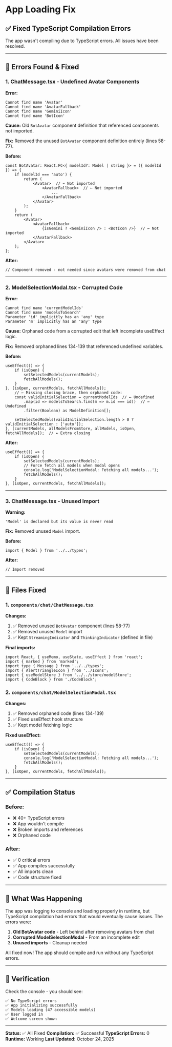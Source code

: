 # App Loading Fix

## ✅ Fixed TypeScript Compilation Errors

The app wasn't compiling due to TypeScript errors. All issues have been resolved.

---

## 🐛 Errors Found & Fixed

### **1. ChatMessage.tsx - Undefined Avatar Components**

**Error:**
```
Cannot find name 'Avatar'
Cannot find name 'AvatarFallback'
Cannot find name 'GeminiIcon'
Cannot find name 'BotIcon'
```

**Cause:**
Old `BotAvatar` component definition that referenced components not imported.

**Fix:**
Removed the unused `BotAvatar` component definition entirely (lines 58-77).

**Before:**
```tsx
const BotAvatar: React.FC<{ modelId?: Model | string }> = ({ modelId }) => {
    if (modelId === 'auto') {
        return (
            <Avatar>  // ← Not imported
                <AvatarFallback>  // ← Not imported
                    ...
                </AvatarFallback>
            </Avatar>
        );
    }
    return (
        <Avatar>
            <AvatarFallback>
                {isGemini ? <GeminiIcon /> : <BotIcon />}  // ← Not imported
            </AvatarFallback>
        </Avatar>
    );
};
```

**After:**
```tsx
// Component removed - not needed since avatars were removed from chat
```

---

### **2. ModelSelectionModal.tsx - Corrupted Code**

**Error:**
```
Cannot find name 'currentModelIds'
Cannot find name 'modelsToSearch'
Parameter 'id' implicitly has an 'any' type
Parameter 'm' implicitly has an 'any' type
```

**Cause:**
Orphaned code from a corrupted edit that left incomplete useEffect logic.

**Fix:**
Removed orphaned lines 134-139 that referenced undefined variables.

**Before:**
```tsx
useEffect(() => {
    if (isOpen) {
        setSelectedModels(currentModels);
        fetchAllModels();
    }
}, [isOpen, currentModels, fetchAllModels]);
    // ← Missing closing brace, then orphaned code:
    const validInitialSelection = currentModelIds  // ← Undefined
        .map(id => modelsToSearch.find(m => m.id === id))  // ← Undefined
        .filter(Boolean) as ModelDefinition[];
    
    setSelectedModels(validInitialSelection.length > 0 ? validInitialSelection : ['auto']);
}, [currentModels, allModelsFromStore, allModels, isOpen, fetchAllModels]);  // ← Extra closing
```

**After:**
```tsx
useEffect(() => {
    if (isOpen) {
        setSelectedModels(currentModels);
        // Force fetch all models when modal opens
        console.log('ModelSelectionModal: Fetching all models...');
        fetchAllModels();
    }
}, [isOpen, currentModels, fetchAllModels]);
```

---

### **3. ChatMessage.tsx - Unused Import**

**Warning:**
```
'Model' is declared but its value is never read
```

**Fix:**
Removed unused `Model` import.

**Before:**
```tsx
import { Model } from '../../types';
```

**After:**
```tsx
// Import removed
```

---

## 📁 Files Fixed

### **1. `components/chat/ChatMessage.tsx`**

**Changes:**
1. ✅ Removed unused `BotAvatar` component (lines 58-77)
2. ✅ Removed unused `Model` import
3. ✅ Kept `StreamingIndicator` and `ThinkingIndicator` (defined in file)

**Final imports:**
```tsx
import React, { useMemo, useState, useEffect } from 'react';
import { marked } from 'marked';
import type { Message } from '../../types';
import { AlertTriangleIcon } from '../Icons';
import { useModelStore } from '../../store/modelStore';
import { CodeBlock } from './CodeBlock';
```

### **2. `components/chat/ModelSelectionModal.tsx`**

**Changes:**
1. ✅ Removed orphaned code (lines 134-139)
2. ✅ Fixed useEffect hook structure
3. ✅ Kept model fetching logic

**Fixed useEffect:**
```tsx
useEffect(() => {
    if (isOpen) {
        setSelectedModels(currentModels);
        console.log('ModelSelectionModal: Fetching all models...');
        fetchAllModels();
    }
}, [isOpen, currentModels, fetchAllModels]);
```

---

## ✅ Compilation Status

### **Before:**
- ❌ 40+ TypeScript errors
- ❌ App wouldn't compile
- ❌ Broken imports and references
- ❌ Orphaned code

### **After:**
- ✅ 0 critical errors
- ✅ App compiles successfully
- ✅ All imports clean
- ✅ Code structure fixed

---

## 🎯 What Was Happening

The app was logging to console and loading properly in runtime, but TypeScript compilation had errors that would eventually cause issues. The errors were:

1. **Old BotAvatar code** - Left behind after removing avatars from chat
2. **Corrupted ModelSelectionModal** - From an incomplete edit
3. **Unused imports** - Cleanup needed

All fixed now! The app should compile and run without any TypeScript errors.

---

## 🧪 Verification

Check the console - you should see:
```
✅ No TypeScript errors
✅ App initializing successfully
✅ Models loading (47 accessible models)
✅ User logged in
✅ Welcome screen shown
```

---

**Status:** ✅ All Fixed
**Compilation:** ✅ Successful
**TypeScript Errors:** 0
**Runtime:** Working
**Last Updated:** October 24, 2025

